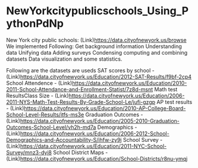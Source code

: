# NewYorkcitypublicschools_Using_PythonPdNp
New York city public schools: (Link)https://data.cityofnewyork.us/browse 
We implemented Following:
Get background information
Understanding data
Unifying data
Adding surveys
Condensing computing and combining datasets
Data visualization and some statistics.

Following are the datasets are useds
SAT scores by school - (Link)https://data.cityofnewyork.us/Education/2012-SAT-Results/f9bf-2cp4
School Attendence - (Link)https://data.cityofnewyork.us/Education/2010-2011-School-Attendance-and-Enrollment-Statist/7z8d-msnt
Math test ResultsClass Size - (Link)https://data.cityofnewyork.us/Education/2006-2011-NYS-Math-Test-Results-By-Grade-School-Le/jufi-gzgp
AP test results - (Link)https://data.cityofnewyork.us/Education/2010-AP-College-Board-School-Level-Results/itfs-ms3e
Graduation Outcomes - (Link)https://data.cityofnewyork.us/Education/2005-2010-Graduation-Outcomes-School-Level/vh2h-md7a
Demographics - (Link)https://data.cityofnewyork.us/Education/2006-2012-School-Demographics-and-Accountability-S/ihfw-zy9j
School Survey - (Link)https://data.cityofnewyork.us/Education/2011-NYC-School-Survey/mnz3-dyi8
School District Maps - (Link)https://data.cityofnewyork.us/Education/School-Districts/r8nu-ymqj

